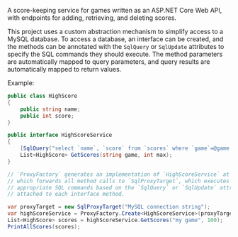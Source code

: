 A score-keeping service for games written as an ASP.NET Core Web API, with endpoints for adding, retrieving, and deleting scores.

This project uses a custom abstraction mechanism to simplify access to a MySQL database. To access a database, an interface can be created, and the methods can be annotated with the `SqlQuery` or `SqlUpdate` attributes to specify the SQL commands they should execute. The method parameters are automatically mapped to query parameters, and query results are automatically mapped to return values.

Example:

```csharp
public class HighScore
{
    public string name;
    public int score;
}

public interface HighScoreService
{
    [SqlQuery("select `name`, `score` from `scores` where `game`=@game order by `score` desc limit @max")]
    List<HighScore> GetScores(string game, int max);
}

// `ProxyFactory` generates an implementation of `HighScoreService` at runtime
// which forwards all method calls to `SqlProxyTarget`, which executes the
// appropriate SQL commands based on the `SqlQuery` or `SqlUpdate` attributes
// attached to each interface method.

var proxyTarget = new SqlProxyTarget("MySQL connection string");
var highScoreService = ProxyFactory.Create<HighScoreService>(proxyTarget);
List<HighScore> scores = highScoreService.GetScores("my game", 100);
PrintAllScores(scores);
```
